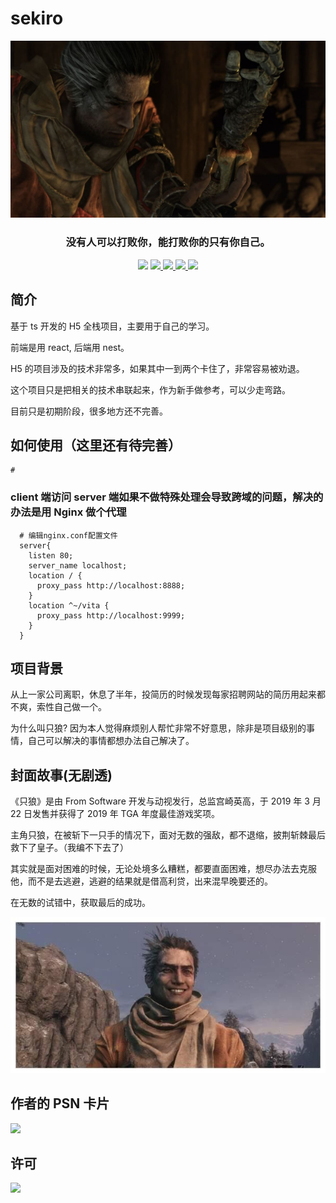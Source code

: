 # sekiro

![](cover.jpg)

<h3 align="center">
  没有人可以打败你，能打败你的只有你自己。
</h3>

<p align="center">
  <img src="https://img.shields.io/badge/language-typescript-blue.svg">
  <a href="https://travis-ci.org/fox3000wang/sekiro">
    <img src="https://travis-ci.org/fox3000wang/sekiro.svg?branch=beta">
  </a>
  <a href="https://codecov.io/gh/fox3000wang/sekiro">
    <img src="https://codecov.io/gh/fox3000wang/sekiro/branch/beta/graph/badge.svg" />
  </a>
  <a href="https://hub.docker.com/r/fox3000wang/sekiro/builds">
    <img src="https://img.shields.io/docker/cloud/build/fox3000wang/sekiro?style=flat-square"/>
  </a>
  <a href="https://codebeat.co/projects/github-com-fox3000wang-sekiro-beta">
  <img src="https://codebeat.co/badges/76d66b0a-9451-4921-a106-38bb71904b03" /></a>
</p>

## 简介

基于 ts 开发的 H5 全栈项目，主要用于自己的学习。

前端是用 react, 后端用 nest。

H5 的项目涉及的技术非常多，如果其中一到两个卡住了，非常容易被劝退。

这个项目只是把相关的技术串联起来，作为新手做参考，可以少走弯路。

目前只是初期阶段，很多地方还不完善。

## 如何使用（这里还有待完善）

```
#
```

### client 端访问 server 端如果不做特殊处理会导致跨域的问题，解决的办法是用 Nginx 做个代理

```
  # 编辑nginx.conf配置文件
  server{
    listen 80;
    server_name localhost;
    location / {
      proxy_pass http://localhost:8888;
    }
    location ^~/vita {
      proxy_pass http://localhost:9999;
    }
  }
```

## 项目背景

从上一家公司离职，休息了半年，投简历的时候发现每家招聘网站的简历用起来都不爽，索性自己做一个。

为什么叫只狼? 因为本人觉得麻烦别人帮忙非常不好意思，除非是项目级别的事情，自己可以解决的事情都想办法自己解决了。

## 封面故事(无剧透)

《只狼》是由 From Software 开发与动视发行，总监宫崎英高，于 2019 年 3 月 22 日发售并获得了 2019 年 TGA 年度最佳游戏奖项。

主角只狼，在被斩下一只手的情况下，面对无数的强敌，都不退缩，披荆斩棘最后救下了皇子。（我编不下去了）

其实就是面对困难的时候，无论处境多么糟糕，都要直面困难，想尽办法去克服他，而不是去逃避，逃避的结果就是借高利贷，出来混早晚要还的。

在无数的试错中，获取最后的成功。

![](smile.jpg)

## 作者的 PSN 卡片

<img src="https://card.psnprofiles.com/2/fox_wang_163.png">

## 许可

![](https://img.shields.io/badge/licence-mit-green.svg)

